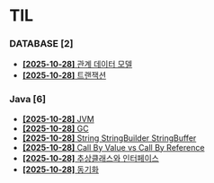 # TIL
 
### DATABASE [2]
- [**[2025-10-28]**  관계 데이터 모델](https://github.com/A-lass/TIL/blob/main/DATABASE/관계_데이터_모델.md)
- [**[2025-10-28]**  트랜잭션](https://github.com/A-lass/TIL/blob/main/DATABASE/트랜잭션.md)
### Java [6]
- [**[2025-10-28]**  JVM](https://github.com/A-lass/TIL/blob/main/Java/JVM.md)
- [**[2025-10-28]**  GC](https://github.com/A-lass/TIL/blob/main/Java/GC.md)
- [**[2025-10-28]**  String StringBuilder StringBuffer](https://github.com/A-lass/TIL/blob/main/Java/String_StringBuilder_StringBuffer.md)
- [**[2025-10-28]**  Call By Value vs Call By Reference](https://github.com/A-lass/TIL/blob/main/Java/Call_By_Value_vs_Call_By_Reference.md)
- [**[2025-10-28]**  추상클래스와 인터페이스](https://github.com/A-lass/TIL/blob/main/Java/추상클래스와_인터페이스.md)
- [**[2025-10-28]**  동기화](https://github.com/A-lass/TIL/blob/main/Java/동기화.md)
